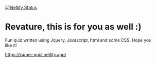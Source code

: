 [![Netlify Status](https://api.netlify.com/api/v1/badges/e60d3508-13f5-46ee-b2fd-8006592ae579/deploy-status)](https://app.netlify.com/sites/kamer-quiz/deploys)

# Revature, this is for you as well :)

Fun quiz written using Jquery, Javascript, html and some CSS.
Hope you like it!

https://kamer-quiz.netlify.app/
